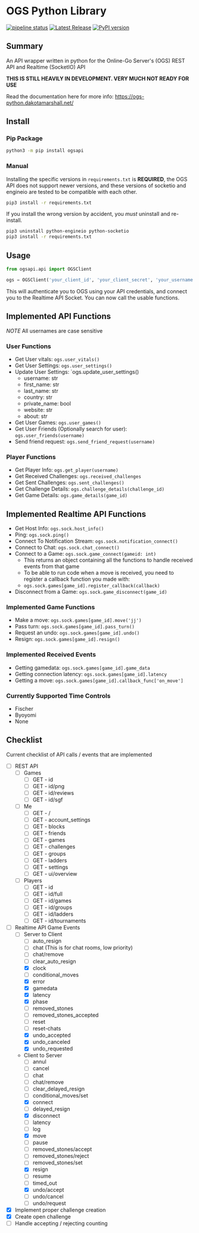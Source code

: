 # OGS Python Library


[![pipeline status](https://gitlab.com/dakota.marshall/ogs-python/badges/prod/pipeline.svg)](https://gitlab.com/dakota.marshall/ogs-python/-/commits/prod)  [![Latest Release](https://gitlab.com/dakota.marshall/ogs-python/-/badges/release.svg)](https://gitlab.com/dakota.marshall/ogs-python/-/releases) [![PyPI version](https://badge.fury.io/py/ogsapi.svg)](https://badge.fury.io/py/ogsapi) 

## Summary

An API wrapper written in python for the Online-Go Server's (OGS) REST API and Realtime (SocketIO) API

**THIS IS STILL HEAVILY IN DEVELOPMENT. VERY MUCH NOT READY FOR USE**

Read the documentation here for more info: https://ogs-python.dakotamarshall.net/

## Install

### Pip Package

```bash
python3 -m pip install ogsapi
```

### Manual
Installing the specific versions in `requirements.txt` is **REQUIRED**, the OGS API does not support newer versions, and these versions of socketio and engineio are tested to be compatible with each other.

```bash
pip3 install -r requirements.txt
```

If you install the wrong version by accident, you *must* uninstall and re-install.

```bash
pip3 uninstall python-engineio python-socketio
pip3 install -r requirements.txt
```
## Usage

```python
from ogsapi.api import OGSClient

ogs = OGSClient('your_client_id', 'your_client_secret', 'your_username', 'your_password')
```
This will authenticate you to OGS using your API credentials, and connect you to the Realtime API Socket. You can now call the usable functions.

## Implemented API Functions
*NOTE* All usernames are case sensitive
### User Functions

- Get User vitals: `ogs.user_vitals()`
- Get User Settings: `ogs.user_settings()`
- Update User Settings: `ogs.update_user_settings()
  - username: str
  - first_name: str
  - last_name: str
  - country: str
  - private_name: bool
  - website: str
  - about: str
- Get User Games: `ogs.user_games()`
- Get User Friends (Optionally search for user): `ogs.user_friends(username)`
- Send friend request: `ogs.send_friend_request(username)`

### Player Functions

- Get Player Info: `ogs.get_player(username)`
- Get Received Challenges: `ogs.received_challenges`
- Get Sent Challenges: `ogs.sent_challenges()`
- Get Challenge Details: `ogs.challenge_details(challenge_id)`
- Get Game Details: `ogs.game_details(game_id)`

## Implemented Realtime API Functions

- Get Host Info: `ogs.sock.host_info()`
- Ping: `ogs.sock.ping()`
- Connect To Notification Stream: `ogs.sock.notification_connect()`
- Connect to Chat: `ogs.sock.chat_connect()`
- Connect to a Game: `ogs.sock.game_connect(gameid: int)`
  - This returns an object containing all the functions to handle received events from that game
  - To be able to run code when a move is received, you need to register a callback function you made with: 
  - `ogs.sock.games[game_id].register_callback(callback)`
- Disconnect from a Game: `ogs.sock.game_disconnect(game_id)`

### Implemented Game Functions

- Make a move: `ogs.sock.games[game_id].move('jj')`
- Pass turn: `ogs.sock.games[game_id].pass_turn()`
- Request an undo: `ogs.sock.games[game_id].undo()`
- Resign: `ogs.sock.games[game_id].resign()`

### Implemented Received Events

- Getting gamedata: `ogs.sock.games[game_id].game_data`
- Getting connection latency: `ogs.sock.games[game_id].latency`
- Getting a move: `ogs.sock.games[game_id].callback_func['on_move']`

### Currently Supported Time Controls

- Fischer
- Byoyomi
- None

## Checklist

Current checklist of API calls / events that are implemented

- [ ] REST API
  - [ ] Games
    - [ ] GET - id
    - [ ] GET - id/png
    - [ ] GET - id/reviews
    - [ ] GET - id/sgf
  - [ ] Me
    - [ ] GET - /
    - [ ] GET - account_settings
    - [ ] GET - blocks
    - [ ] GET - friends
    - [ ] GET - games
    - [ ] GET - challenges
    - [ ] GET - groups
    - [ ] GET - ladders
    - [ ] GET - settings
    - [ ] GET - ui/overview
  - [ ] Players
    - [ ] GET - id
    - [ ] GET - id/full
    - [ ] GET - id/games
    - [ ] GET - id/groups
    - [ ] GET - id/ladders
    - [ ] GET - id/tournaments
- [ ] Realtime API Game Events
  - [ ] Server to Client
    - [ ] auto_resign
    - [ ] chat (This is for chat rooms, low priority)
    - [ ] chat/remove
    - [ ] clear_auto_resign
    - [x] clock
    - [ ] conditional_moves
    - [x] error
    - [x] gamedata
    - [x] latency
    - [x] phase
    - [ ] removed_stones
    - [ ] removed_stones_accepted
    - [ ] reset
    - [ ] reset-chats
    - [x] undo_accepted
    - [x] undo_canceled
    - [x] undo_requested
  - Client to Server
    - [ ] annul
    - [ ] cancel
    - [ ] chat
    - [ ] chat/remove
    - [ ] clear_delayed_resign
    - [ ] conditional_moves/set
    - [x] connect
    - [ ] delayed_resign
    - [x] disconnect
    - [ ] latency
    - [ ] log
    - [x] move
    - [ ] pause
    - [ ] removed_stones/accept
    - [ ] removed_stones/reject
    - [ ] removed_stones/set
    - [x] resign
    - [ ] resume
    - [ ] timed_out
    - [x] undo/accept
    - [ ] undo/cancel
    - [ ] undo/request
- [x] Implement proper challenge creation
- [x] Create open challenge
- [ ] Handle accepting / rejecting counting